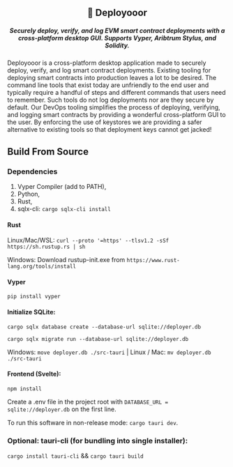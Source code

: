 <p align="center">
	<h2 align="center">🚀 Deployooor</h2>
  <h5 align="center">Securely deploy, verify, and log EVM smart contract deployments with a cross-platform desktop GUI. Supports Vyper, Aribtrum Stylus, and Solidity.</h5>
</p>

Deployooor is a cross-platform desktop application made to securely deploy, verify, and log smart contract deployments. Existing tooling for deploying smart contracts into production leaves a lot to be desired. The command line tools that exist today are unfriendly to the end user and typically require a handful of steps and different commands that users need to remember. Such tools do not log deployments nor are they secure by default. Our DevOps tooling simplifies the process of deploying, verifying, and logging smart contracts by providing a wonderful cross-platform GUI to the user. By enforcing the use of keystores we are providing a safer alternative to existing tools so that deployment keys cannot get jacked!

## Build From Source 

### Dependencies 

1. Vyper Compiler (add to PATH),
2. Python,
3. Rust,
4. sqlx-cli: `cargo sqlx-cli install`

#### Rust 

Linux/Mac/WSL: `curl --proto '=https' --tlsv1.2 -sSf https://sh.rustup.rs | sh`

Windows: Download rustup-init.exe from `https://www.rust-lang.org/tools/install`

#### Vyper

`pip install vyper`

#### Initialize SQLite:

`cargo sqlx database create --database-url sqlite://deployer.db`

`cargo sqlx migrate run --database-url sqlite://deployer.db`

Windows: `move deployer.db ./src-tauri` | Linux / Mac: `mv deployer.db ./src-tauri`

#### Frontend (Svelte): 

`npm install`

Create a .env file in the project root with `DATABASE_URL = sqlite://deployer.db` on the first line. 

To run this software in non-release mode: `cargo tauri dev`. 

### Optional: tauri-cli (for bundling into single installer):
`cargo install tauri-cli` && `cargo tauri build`